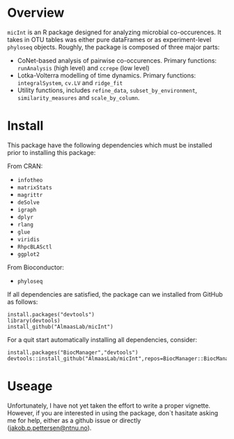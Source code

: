 # Overview
`micInt` is an R package designed for analyzing microbial co-occurences. It takes in OTU tables was either pure dataFrames or as experiment-level `phyloseq` objects. Roughly, the package is composed of three major parts:
   * CoNet-based analysis of pairwise co-occurences. Primary functions: `runAnalysis` (high level) and `ccrepe` (low level)
   * Lotka-Volterra modelling of time dynamics. Primary functions: `integralSystem`, `cv.LV` and `ridge_fit`
   * Utility functions, includes `refine_data`, `subset_by_environment`, `similarity_measures` and `scale_by_column`.

# Install
This package have the following dependencies which must be installed prior to installing this package:

From CRAN:
  * `infotheo`
  * `matrixStats`
  * `magrittr`
  * `deSolve`
  * `igraph`
  * `dplyr`
  * `rlang`
  * `glue`
  * `viridis`
  * `RhpcBLASctl`
  * `ggplot2`

[//]: # (Hello)

From Bioconductor:
* `phyloseq`

If all dependencies are satisfied, the package can we installed from GitHub as follows:
```
install.packages("devtools")
library(devtools)
install_github("AlmaasLab/micInt")
```

For a quit start automatically installing all dependencies, consider:
```
install.packages("BiocManager","devtools")
devtools::install_github("AlmaasLab/micInt",repos=BiocManager::BiocManager::repositories())
```

# Useage
Unfortunately, I have not yet taken the effort to write a proper vignette. However, if you are interested in using the package, don`t hasitate asking me for help, either as a github issue or directly (jakob.p.pettersen@ntnu.no).
